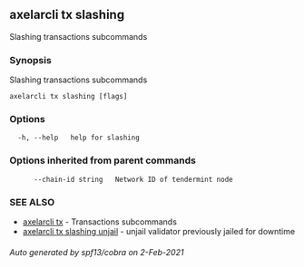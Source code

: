 ## axelarcli tx slashing

Slashing transactions subcommands

### Synopsis

Slashing transactions subcommands

```
axelarcli tx slashing [flags]
```

### Options

```
  -h, --help   help for slashing
```

### Options inherited from parent commands

```
      --chain-id string   Network ID of tendermint node
```

### SEE ALSO

* [axelarcli tx](axelarcli_tx.md)	 - Transactions subcommands
* [axelarcli tx slashing unjail](axelarcli_tx_slashing_unjail.md)	 - unjail validator previously jailed for downtime

###### Auto generated by spf13/cobra on 2-Feb-2021
